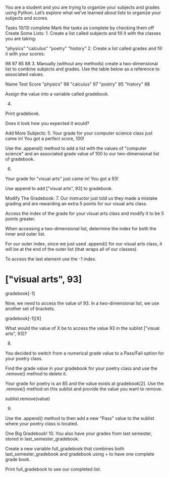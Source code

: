 You are a student and you are trying to organize your subjects and grades using Python. Let’s explore what we’ve learned about lists to organize your subjects and scores.

Tasks
10/10 complete
Mark the tasks as complete by checking them off
Create Some Lists:
1.
Create a list called subjects and fill it with the classes you are taking:

"physics"
"calculus"
"poetry"
"history"
2.
Create a list called grades and fill it with your scores:

98
97
85
88
3.
Manually (without any methods) create a two-dimensional list to combine subjects and grades. Use the table below as a reference to associated values.

Name	Test Score
"physics"	98
"calculus"	97
"poetry"	85
"history"	88

Assign the value into a variable called gradebook.

4.
Print gradebook.

Does it look how you expected it would?

Add More Subjects:
5.
Your grade for your computer science class just came in! You got a perfect score, 100!

Use the .append() method to add a list with the values of "computer science" and an associated grade value of 100 to our two-dimensional list of gradebook.

6.
Your grade for "visual arts" just came in! You got a 93!

Use append to add ["visual arts", 93] to gradebook.

Modify The Gradebook:
7.
Our instructor just told us they made a mistake grading and are rewarding an extra 5 points for our visual arts class.

Access the index of the grade for your visual arts class and modify it to be 5 points greater.

When accessing a two-dimensional list, determine the index for both the inner and outer list.

For our outer index, since we just used .append() for our visual arts class, it will be at the end of the outer list (that wraps all of our classes).

To access the last element use the -1 index.

# ["visual arts", 93]
gradebook[-1]

Now, we need to access the value of 93. In a two-dimensional list, we use another set of brackets.

gradebook[-1][X]

What would the value of X be to access the value 93 in the sublist ["visual arts", 93]?

8.
You decided to switch from a numerical grade value to a Pass/Fail option for your poetry class.

Find the grade value in your gradebook for your poetry class and use the .remove() method to delete it.

Your grade for poetry is an 85 and the value exists at gradebook[2]. Use the .remove() method on this sublist and provide the value you want to remove.

sublist.remove(value)

9.
Use the .append() method to then add a new "Pass" value to the sublist where your poetry class is located.

One Big Gradebook!
10.
You also have your grades from last semester, stored in last_semester_gradebook.

Create a new variable full_gradebook that combines both last_semester_gradebook and gradebook using + to have one complete grade book.

Print full_gradebook to see our completed list.
